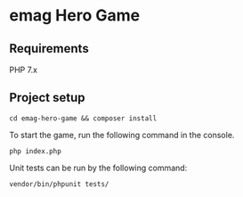 # emag Hero Game

## Requirements
PHP 7.x

## Project setup
```
cd emag-hero-game && composer install
```

To start the game, run the following command in the console.
```
php index.php
```


Unit tests can be run by the following command:
```
vendor/bin/phpunit tests/
```
